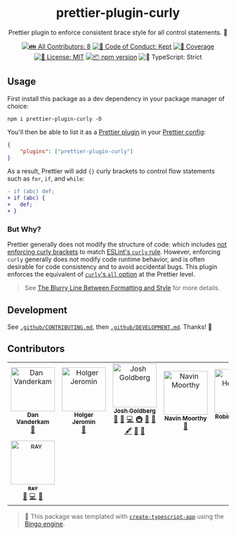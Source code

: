 <h1 align="center">prettier-plugin-curly</h1>

<p align="center">
	Prettier plugin to enforce consistent brace style for all control statements.
	🥌
</p>

<p align="center">
	<!-- prettier-ignore-start -->
	<!-- ALL-CONTRIBUTORS-BADGE:START - Do not remove or modify this section -->
	<a href="#contributors" target="_blank"><img alt="👪 All Contributors: 8" src="https://img.shields.io/badge/%F0%9F%91%AA_all_contributors-8-21bb42.svg" /></a>
<!-- ALL-CONTRIBUTORS-BADGE:END -->
	<!-- prettier-ignore-end -->
	<a href="https://github.com/JoshuaKGoldberg/prettier-plugin-curly/blob/main/.github/CODE_OF_CONDUCT.md" target="_blank"><img alt="🤝 Code of Conduct: Kept" src="https://img.shields.io/badge/%F0%9F%A4%9D_code_of_conduct-kept-21bb42" /></a>
	<a href="https://codecov.io/gh/JoshuaKGoldberg/prettier-plugin-curly" target="_blank"><img alt="🧪 Coverage" src="https://img.shields.io/codecov/c/github/JoshuaKGoldberg/prettier-plugin-curly?label=%F0%9F%A7%AA%20coverage" /></a>
	<a href="https://github.com/JoshuaKGoldberg/prettier-plugin-curly/blob/main/LICENSE.md" target="_blank"><img alt="📝 License: MIT" src="https://img.shields.io/badge/%F0%9F%93%9D_license-MIT-21bb42.svg" /></a>
	<a href="http://npmjs.com/package/prettier-plugin-curly" target="_blank"><img alt="📦 npm version" src="https://img.shields.io/npm/v/prettier-plugin-curly?color=21bb42&label=%F0%9F%93%A6%20npm" /></a>
	<img alt="💪 TypeScript: Strict" src="https://img.shields.io/badge/%F0%9F%92%AA_typescript-strict-21bb42.svg" />
</p>

## Usage

First install this package as a dev dependency in your package manager of choice:

```shell
npm i prettier-plugin-curly -D
```

You'll then be able to list it as a [Prettier plugin](https://prettier.io/docs/en/plugins.html) in your [Prettier config](https://prettier.io/docs/en/configuration.html):

```json
{
	"plugins": ["prettier-plugin-curly"]
}
```

As a result, Prettier will add `{}` curly brackets to control flow statements such as `for`, `if`, and `while`:

```diff
- if (abc) def;
+ if (abc) {
+   def;
+ }
```

### But Why?

Prettier generally does not modify the structure of code: which includes [not enforcing curly brackets](https://github.com/prettier/prettier/issues/7659) to match [ESLint's `curly` rule](https://eslint.org/docs/latest/rules/curly).
However, enforcing `curly` generally does not modify code runtime behavior, and is often desirable for code consistency and to avoid accidental bugs.
This plugin enforces the equivalent of [`curly`'s `all` option](https://eslint.org/docs/latest/rules/curly#all) at the Prettier level.

> See [The Blurry Line Between Formatting and Style](https://blog.joshuakgoldberg.com/the-blurry-line-between-formatting-and-style) for more details.

## Development

See [`.github/CONTRIBUTING.md`](./.github/CONTRIBUTING.md), then [`.github/DEVELOPMENT.md`](./.github/DEVELOPMENT.md).
Thanks! 🥌

## Contributors

<!-- spellchecker: disable -->
<!-- ALL-CONTRIBUTORS-LIST:START - Do not remove or modify this section -->
<!-- prettier-ignore-start -->
<!-- markdownlint-disable -->
<table>
  <tbody>
    <tr>
      <td align="center"><a href="https://effectivetypescript.com"><img src="https://avatars.githubusercontent.com/u/98301?v=4?s=100" width="100px;" alt="Dan Vanderkam"/><br /><sub><b>Dan Vanderkam</b></sub></a><br /><a href="https://github.com/JoshuaKGoldberg/prettier-plugin-curly/issues?q=author%3Adanvk" title="Bug reports">🐛</a></td>
      <td align="center"><a href="https://github.com/HolgerJeromin"><img src="https://avatars.githubusercontent.com/u/2410353?v=4?s=100" width="100px;" alt="Holger Jeromin"/><br /><sub><b>Holger Jeromin</b></sub></a><br /><a href="https://github.com/JoshuaKGoldberg/prettier-plugin-curly/issues?q=author%3Aholgerjeromin" title="Bug reports">🐛</a></td>
      <td align="center"><a href="http://www.joshuakgoldberg.com"><img src="https://avatars.githubusercontent.com/u/3335181?v=4?s=100" width="100px;" alt="Josh Goldberg"/><br /><sub><b>Josh Goldberg</b></sub></a><br /><a href="#tool-JoshuaKGoldberg" title="Tools">🔧</a> <a href="#maintenance-JoshuaKGoldberg" title="Maintenance">🚧</a> <a href="https://github.com/JoshuaKGoldberg/prettier-plugin-curly/commits?author=JoshuaKGoldberg" title="Code">💻</a> <a href="#infra-JoshuaKGoldberg" title="Infrastructure (Hosting, Build-Tools, etc)">🚇</a> <a href="#ideas-JoshuaKGoldberg" title="Ideas, Planning, & Feedback">🤔</a> <a href="https://github.com/JoshuaKGoldberg/prettier-plugin-curly/issues?q=author%3AJoshuaKGoldberg" title="Bug reports">🐛</a> <a href="#content-JoshuaKGoldberg" title="Content">🖋</a> <a href="https://github.com/JoshuaKGoldberg/prettier-plugin-curly/commits?author=JoshuaKGoldberg" title="Documentation">📖</a> <a href="#projectManagement-JoshuaKGoldberg" title="Project Management">📆</a></td>
      <td align="center"><a href="https://navinmoorthy.me/"><img src="https://avatars.githubusercontent.com/u/39694575?v=4?s=100" width="100px;" alt="Navin Moorthy"/><br /><sub><b>Navin Moorthy</b></sub></a><br /><a href="https://github.com/JoshuaKGoldberg/prettier-plugin-curly/issues?q=author%3Anavin-moorthy" title="Bug reports">🐛</a></td>
      <td align="center"><a href="https://github.com/RobinHeidenis"><img src="https://avatars.githubusercontent.com/u/29160608?v=4?s=100" width="100px;" alt="Robin Heidenis"/><br /><sub><b>Robin Heidenis</b></sub></a><br /><a href="#tool-robinheidenis" title="Tools">🔧</a> <a href="https://github.com/JoshuaKGoldberg/prettier-plugin-curly/commits?author=robinheidenis" title="Code">💻</a></td>
      <td align="center"><a href="http://hyoban.xlog.page"><img src="https://avatars.githubusercontent.com/u/38493346?v=4?s=100" width="100px;" alt="Stephen Zhou"/><br /><sub><b>Stephen Zhou</b></sub></a><br /><a href="https://github.com/JoshuaKGoldberg/prettier-plugin-curly/issues?q=author%3Ahyoban" title="Bug reports">🐛</a></td>
      <td align="center"><a href="https://github.com/Tawpie"><img src="https://avatars.githubusercontent.com/u/7697076?v=4?s=100" width="100px;" alt="tawpie"/><br /><sub><b>tawpie</b></sub></a><br /><a href="https://github.com/JoshuaKGoldberg/prettier-plugin-curly/issues?q=author%3Atawpie" title="Bug reports">🐛</a></td>
    </tr>
    <tr>
      <td align="center"><a href="https://mk1.io"><img src="https://avatars.githubusercontent.com/u/58381667?v=4?s=100" width="100px;" alt="ʀᴀʏ"/><br /><sub><b>ʀᴀʏ</b></sub></a><br /><a href="https://github.com/JoshuaKGoldberg/prettier-plugin-curly/commits?author=so1ve" title="Documentation">📖</a> <a href="https://github.com/JoshuaKGoldberg/prettier-plugin-curly/commits?author=so1ve" title="Code">💻</a> <a href="https://github.com/JoshuaKGoldberg/prettier-plugin-curly/issues?q=author%3Aso1ve" title="Bug reports">🐛</a></td>
    </tr>
  </tbody>
</table>

<!-- markdownlint-restore -->
<!-- prettier-ignore-end -->

<!-- ALL-CONTRIBUTORS-LIST:END -->
<!-- spellchecker: enable -->

> 💝 This package was templated with [`create-typescript-app`](https://github.com/JoshuaKGoldberg/create-typescript-app) using the [Bingo engine](https://create.bingo).
